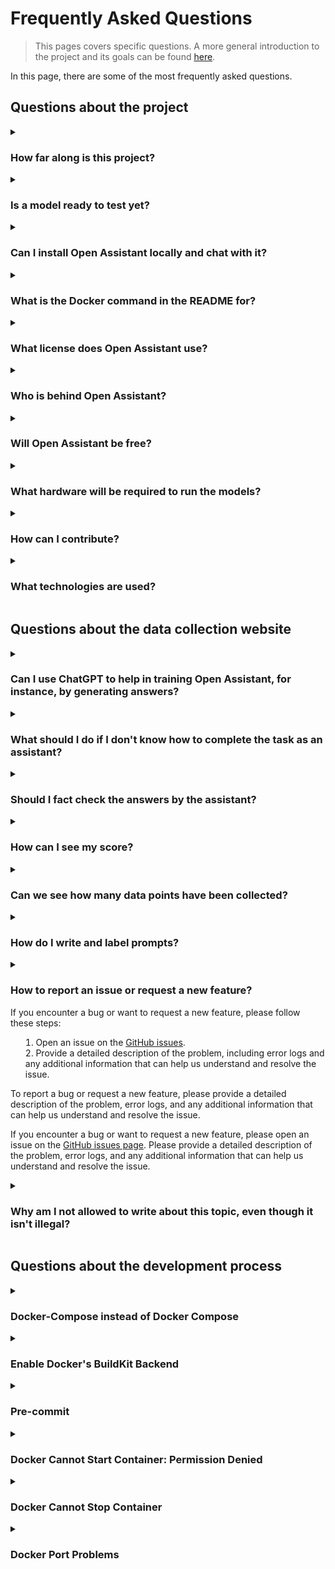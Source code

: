 # Frequently Asked Questions

> This pages covers specific questions. A more general introduction to the
> project and its goals can be found
> [here](https://projects.laion.ai/Open-Assistant/docs/intro).

In this page, there are some of the most frequently asked questions.

## Questions about the project

<details>
<summary>

### How far along is this project?

</summary>

We have released candidate supervised finetuning (SFT) models using both Pythia
and LLaMa, as well as candidate reward models for reinforcement learning from
human feedback training using Pythia, which you can try, and are beginning the
process of applying (RLHF). We have also released the first version of the
OpenAssistant Conversations dataset
[here](https://huggingface.co/datasets/OpenAssistant/oasst1).

</details>

<details>
<summary>

### Is a model ready to test yet?

</summary>

You can play with our best candidate model
[here](https://open-assistant.io/chat) and provide thumbs up/down responses to
help us improve the model in future!

</details>

<details>
<summary>

### Can I install Open Assistant locally and chat with it?

</summary>

The candidate Pythia SFT models are
[available on HuggingFace](https://huggingface.co/OpenAssistant) and can be
loaded via the HuggingFace Transformers library. As such you may be able to use
them with sufficient hardware. There are also spaces on HF which can be used to
chat with the OA candidate without your own hardware. However, these models are
not final and can produce poor or undesirable outputs.

LLaMa SFT models cannot be released directly due to Meta's license but XOR
weights will be released soon.

</details>

<details>
<summary>

### What is the Docker command in the README for?

</summary>

The `docker compose` command in the README is for setting up the project for
local development on the website or data collection backend. It does not launch
an AI model or the inference server. There is likely no point in running the
inference setup and UI locally unless you wish to assist in development.

</details>

<details>
<summary>

### What license does Open Assistant use?

</summary>

All Open Assistant code is licensed under Apache 2.0. This means it is available
for a wide range of uses including commercial use.

The Open Assistant Pythia based models are released as full weights and will be
licensed under the Apache 2.0 license.

The Open Assistant LLaMa based models will be released only as delta weights
meaning you will need the original LLaMa weights to use them, and the license
restrictions will therefore be those placed on the LLaMa weights.

The Open Assistant data is released under a Creative Commons license allowing a
wide range of uses including commercial use.

</details>

<details>
<summary>

### Who is behind Open Assistant?

</summary>

Open Assistant is a project organized by [LAION](https://laion.ai/) and
developed by a team of volunteers worldwide. You can see an incomplete list of
developers on [our website](https://open-assistant.io/team).

The project would not be possible without the many volunteers who have spent
time contributing both to data collection and to the development process. Thank
you to everyone who has taken part!

</details>

<details>
<summary>

### Will Open Assistant be free?

</summary>

The model code, weights, and data are free. We are additionally hosting a free
public instance of our best current model for as long as we can thanks to
compute donation from Stability AI via LAION!

</details>

<details>
<summary>

### What hardware will be required to run the models?

</summary>

The current smallest (Pythia) model is 12B parameters and is challenging to run
on consumer hardware, but can run on a single professional GPU. In future there
may be smaller models and we hope to make progress on methods like integer
quantisation which can help run the model on smaller hardware.

</details>

<details>
<summary>

### How can I contribute?

</summary>

If you want to help in the data collection for training the model, go to the
website [https://open-assistant.io/](https://open-assistant.io/).

If you want to contribute code, take a look at the
[tasks in GitHub](https://github.com/orgs/LAION-AI/projects/3) and comment on an
issue stating your wish to be assigned. You can also take a look at this
[contributing guide](https://github.com/LAION-AI/Open-Assistant/blob/main/CONTRIBUTING.md).

</details>

<details>
<summary>

### What technologies are used?

</summary>

The Python backend for the data collection app as well as for the inference
backend uses FastAPI. The frontend is built with NextJS and Typescript.

The ML codebase is largely PyTorch-based and uses HuggingFace Transformers as
well as accelerate, DeepSpeed, bitsandbytes, NLTK, and other libraries.

</details>

## Questions about the data collection website

<details>
<summary>

### Can I use ChatGPT to help in training Open Assistant, for instance, by generating answers?

</summary>

No, it is against their terms of service to use it to help train other models.
See
[this issue](https://github.com/LAION-AI/Open-Assistant/issues/471#issuecomment-1374392299).
ChatGPT-like answers will be removed.

</details>

<details>
<summary>

### What should I do if I don't know how to complete the task as an assistant?

</summary>
Skip it.
</details>

<details>
<summary>

### Should I fact check the answers by the assistant?

</summary>

Yes, you should try. If you are not sure, skip the task.

</details>

<details>
<summary>

### How can I see my score?

</summary>

In your [account settings](https://open-assistant.io/account).

</details>

<details>
<summary>

### Can we see how many data points have been collected?

</summary>

You can see a regularly updated interface at
[https://open-assistant.io/stats](https://open-assistant.io/stats).

</details>

<details>
<summary>

### How do I write and label prompts?

</summary>

Check the
[guidelines](https://projects.laion.ai/Open-Assistant/docs/guides/guidelines).

</details>

<details>
<summary>

### How to report an issue or request a new feature?

If you encounter a bug or want to request a new feature, please follow these steps:
1. Open an issue on the [GitHub issues](https://github.com/LAION-AI/Open-Assistant/issues).
2. Provide a detailed description of the problem, including error logs and any additional information that can help us understand and resolve the issue.

To report a bug or request a new feature, please provide a detailed description of the problem, error logs, and any additional information that can help us understand and resolve the issue.

If you encounter a bug or want to request a new feature, please open an issue on the
[GitHub issues page](https://github.com/LAION-AI/Open-Assistant/issues). Please provide a detailed description of the problem, error logs, and any additional information that can help us understand and resolve the issue.

</summary>

[GitHub issues page](https://github.com/LAION-AI/Open-Assistant/issues)

</details>

<details>
<summary>

### Why am I not allowed to write about this topic, even though it isn't illegal?

</summary>

We want to ensure that the Open Assistant dataset is as accessible as possible.
As such, it's necessary to avoid any harmful or offensive content that could be
grounds for removal on sites such as Hugging Face. Likewise, we want the model
to be trained to reject as few questions as possible, so it's important to not
include prompts that leave the assistant with no other choice but to refuse in
order to avoid the generation of harmful content.

</details>

## Questions about the development process

<details>
<summary>

### Docker-Compose instead of Docker Compose

</summary>

If you are using `docker-compose` instead of `docker compose` (note the " "
instead of the "-"), you should update your docker cli to the latest version.
`docker compose` is the most recent version and should be used instead of
`docker-compose`.

For more details and information check out
[this StackOverflow thread](https://stackoverflow.com/questions/66514436/difference-between-docker-compose-and-docker-compose)
that explains it all in detail.

</details>

<details>
<summary>

### Enable Docker's BuildKit Backend

</summary>

[BuildKit](https://docs.docker.com/build/buildkit/) is Docker's new and improved
builder backend. In addition to being faster and more efficient, it supports
many new features, among which is the ability to provide a persistent cache,
which outlives builds, to compilers and package managers. This is very useful to
speed up consecutive builds, and is used by some container images of
OpenAssistant's stack.

The BuildKit backend is used by
[default by Compose V2](https://www.docker.com/blog/announcing-compose-v2-general-availability/)
(see above). <br/> But if you want to build an image with `docker build` instead
of `docker compose build`, you might need to enable BuildKit.

To do so, just add `DOCKER_BUILDKIT=1` to your environment.

For instance:

```shell
export DOCKER_BUILDKIT=1
```

You could also, more conveniently,
[enable BuildKit by default](https://docs.docker.com/build/buildkit/#:~:text=To%20enable%20docker%20BuildKit%20by%20default),
or use
[Docker Buildx](https://docs.docker.com/build/#:~:text=The%20new%20client%20Docker%20Buildx).

</details>

<details>
<summary>

### Pre-commit

</summary>

We are using pre-commit to ensure the quality of the code as well as the same
code standard.

The steps that you need to follow to be able to use it are:

```bash
# install the pre-commit Python package
pip3 install pre-commit

# install pre-commit to the Git repo to run automatically on commit
pre-commit install
```

So from now on, in your next commits it will run the `pre-commit` on the files
that have been staged. Most formatting issues are automatically resolved by the
hooks so the files can simply be re-added and you can commit. Some issues may
require manual resolution.

If you wish to run pre-commit on all files, not just ones your last commit has
modified, you can use `pre-commit run --all-files`.

</details>

<details>
<summary>

### Docker Cannot Start Container: Permission Denied

</summary>

Instead of running docker with the root command always, you could create a
`docker` group with granted permissions (root):

```bash
# Create new linux user
sudo groupadd docker

# Add the actual user to the group
sudo usermod -aG docker $USER

# Log in the group (apply the group changes to actual terminal session)
newgrp docker
```

After that, you should be able to run docker: `docker run .`. In the case you
still are not able, can try to reboot terminal:

```bash
reboot
```

</details>

<details>
<summary>

### Docker Cannot Stop Container

</summary>

If you try to shut down the services (`docker-compose down`), and you are
getting permission denied (using root user), you can try the following:

```bash
# Restart docker daemon
sudo systemctl restart docker.socket docker.service

# And remove the container
docker rm -f <container id>
```

</details>

<details>
<summary>

### Docker Port Problems

</summary>

Oftentimes people already have some Postgres instance running on the dev
machine. To avoid port problems, change the ports in the `docker-compose.yml` to
ones excluding `5433`, like:

1. Change `db.ports` to `- 5431:5431`.
2. Add `POSTGRES_PORT: 5431` to `db.environment`
3. Change `webdb.ports` to `- 5432:5431`
4. Add `POSTGRES_PORT: 5431` to `db.environment`
5. Add `- POSTGRES_PORT=5432` to `backend.environment`
6. Change `web.environment.DATABASE_URL` to
   `postgres://postgres:postgres@webdb:5432/oasst_web`

</details>
